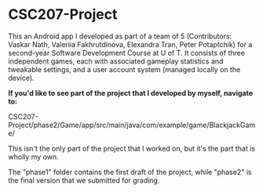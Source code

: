 # CSC207-Project
This an Android app I developed as part of a team of 5 (Contributors: Vaskar Nath, Valeriia Fakhrutdinova, Elexandra Tran,
Peter Potaptchik) for a second-year Software Development Course at U of T. It consists of three independent games, each with
associated gameplay statistics and tweakable settings, and a user account system (managed locally on the device).

**If you'd like to see part of the project that I developed by myself, navigate to:**

CSC207-Project/phase2/Game/app/src/main/java/com/example/game/BlackjackGame/

This isn't the only part of the project that I worked on, but it's the part that is wholly my own.

The "phase1" folder contains the first draft of the project, while "phase2" is the final version that we submitted for grading.
